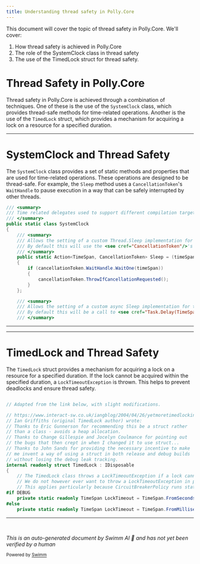 ```yaml
---
title: Understanding thread safety in Polly.Core
---
```

This document will cover the topic of thread safety in Polly.Core. We'll cover:

1. How thread safety is achieved in Polly.Core
2. The role of the SystemClock class in thread safety
3. The use of the TimedLock struct for thread safety.

# Thread Safety in Polly.Core

Thread safety in Polly.Core is achieved through a combination of techniques. One of these is the use of the `SystemClock` class, which provides thread-safe methods for time-related operations. Another is the use of the `TimedLock` struct, which provides a mechanism for acquiring a lock on a resource for a specified duration.

<SwmSnippet path="/src/Polly/Utilities/SystemClock.cs" line="4">

---

# SystemClock and Thread Safety

The `SystemClock` class provides a set of static methods and properties that are used for time-related operations. These operations are designed to be thread-safe. For example, the `Sleep` method uses a `CancellationToken`'s `WaitHandle` to pause execution in a way that can be safely interrupted by other threads.

```c#
/// <summary>
/// Time related delegates used to support different compilation targets and to improve testability of the code.
/// </summary>
public static class SystemClock
{
    /// <summary>
    /// Allows the setting of a custom Thread.Sleep implementation for testing.
    /// By default this will use the <see cref="CancellationToken"/>'s <see cref="WaitHandle"/>.
    /// </summary>
    public static Action<TimeSpan, CancellationToken> Sleep = (timeSpan, cancellationToken) =>
    {
        if (cancellationToken.WaitHandle.WaitOne(timeSpan))
        {
            cancellationToken.ThrowIfCancellationRequested();
        }
    };

    /// <summary>
    /// Allows the setting of a custom async Sleep implementation for testing.
    /// By default this will be a call to <see cref="Task.Delay(TimeSpan)"/> taking a <see cref="CancellationToken"/>.
    /// </summary>
```

---

</SwmSnippet>

<SwmSnippet path="/src/Polly/Utilities/TimedLock.cs" line="3">

---

# TimedLock and Thread Safety

The `TimedLock` struct provides a mechanism for acquiring a lock on a resource for a specified duration. If the lock cannot be acquired within the specified duration, a `LockTimeoutException` is thrown. This helps to prevent deadlocks and ensure thread safety.

```c#

// Adapted from the link below, with slight modifications.

// https://www.interact-sw.co.uk/iangblog/2004/04/26/yetmoretimedlocking
// Ian Griffiths (original TimedLock author) wrote:
// Thanks to Eric Gunnerson for recommending this be a struct rather
// than a class - avoids a heap allocation.
// Thanks to Change Gillespie and Jocelyn Coulmance for pointing out
// the bugs that then crept in when I changed it to use struct...
// Thanks to John Sands for providing the necessary incentive to make
// me invent a way of using a struct in both release and debug builds
// without losing the debug leak tracking.
internal readonly struct TimedLock : IDisposable
{
    // The TimedLock class throws a LockTimeoutException if a lock cannot be obtained within the LockTimeout.  This allows the easier discovery and debugging of deadlocks during Polly development, than if using a pure lock.
    // We do not however ever want to throw a LockTimeoutException in production - hence the forked LockTimeout value below for DEBUG versus RELEASE builds.
    // This applies particularly because CircuitBreakerPolicy runs state-change delegates during the lock, in order that the state change holds true (cannot be superseded by activity on other threads) while the delegate runs.
#if DEBUG
    private static readonly TimeSpan LockTimeout = TimeSpan.FromSeconds(5);
#else
    private static readonly TimeSpan LockTimeout = TimeSpan.FromMilliseconds(int.MaxValue);
```

---

</SwmSnippet>

&nbsp;

*This is an auto-generated document by Swimm AI 🌊 and has not yet been verified by a human*

<SwmMeta version="3.0.0" repo-id="Z2l0aHViJTNBJTNBREVNTy1Qb2xseSUzQSUzQXN3aW1taW8=" repo-name="DEMO-Polly"><sup>Powered by [Swimm](/)</sup></SwmMeta>
